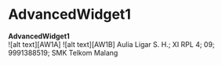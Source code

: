 # AdvancedWidget1
**AdvancedWidget1** <br>
![alt text][AW1A]
![alt text][AW1B]
Aulia Ligar S. H.; XI RPL 4; 09; 9991388519; SMK Telkom Malang
